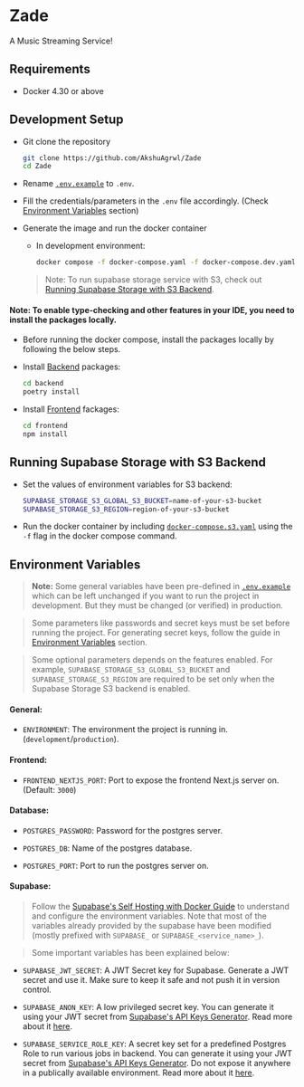 # Zade
A Music Streaming Service!

## Requirements
- Docker 4.30 or above

## Development Setup
- Git clone the repository
    
    ```sh
    git clone https://github.com/AkshuAgrwl/Zade
    cd Zade
    ```

- Rename [`.env.example`](./.env.example) to `.env`.

- Fill the credentials/parameters in the `.env` file accordingly. (Check [Environment Variables](#environment-variables) section)

- Generate the image and run the docker container
    - In development environment:
        
        ```sh
        docker compose -f docker-compose.yaml -f docker-compose.dev.yaml up --watch
        ```

    > Note: To run supabase storage service with S3, check out [Running Supabase Storage with S3 Backend](#running-supabase-storage-with-s3-backend).

#### **Note**: To enable type-checking and other features in your IDE, you need to install the packages locally.

- Before running the docker compose, install the packages locally by following the below steps.

- Install [Backend](./backend/) packages:

    ```sh
    cd backend
    poetry install
    ```

- Install [Frontend](./frontend/) fackages:

    ```sh
    cd frontend
    npm install
    ```

## Running Supabase Storage with S3 Backend

- Set the values of environment variables for S3 backend:

    ```sh
    SUPABASE_STORAGE_S3_GLOBAL_S3_BUCKET=name-of-your-s3-bucket
    SUPABASE_STORAGE_S3_REGION=region-of-your-s3-bucket
    ```

- Run the docker container by including [`docker-compose.s3.yaml`](./docker-compose.s3.yaml) using the `-f` flag in the docker compose command.

## Environment Variables

> **Note:** Some general variables have been pre-defined in [`.env.example`](./.env.example) which can be left unchanged if you want to run the project in development. But they must be changed (or verified) in production.

> Some parameters like passwords and secret keys must be set before running the project. For generating secret keys, follow the guide in [Environment Variables](#environment-variables) section.

> Some optional parameters depends on the features enabled. For example, `SUPABASE_STORAGE_S3_GLOBAL_S3_BUCKET` and `SUPABASE_STORAGE_S3_REGION` are required to be set only when the Supabase Storage S3 backend is enabled.

#### General:

- `ENVIRONMENT`: The environment the project is running in. (`development`/`production`).

#### Frontend:

- `FRONTEND_NEXTJS_PORT`: Port to expose the frontend Next.js server on. (Default: `3000`)

#### Database:

- `POSTGRES_PASSWORD`: Password for the postgres server.

- `POSTGRES_DB`: Name of the postgres database.

- `POSTGRES_PORT`: Port to run the postgres server on.

#### Supabase:

> Follow the [Supabase's Self Hosting with Docker Guide](https://supabase.com/docs/guides/self-hosting/docker) to understand and configure the environment variables. Note that most of the variables already provided by the supabase have been modified (mostly prefixed with `SUPABASE_` or `SUPABASE_<service_name>_`). 

> Some important variables has been explained below:

- `SUPABASE_JWT_SECRET`: A JWT Secret key for Supabase. Generate a JWT secret and use it. Make sure to keep it safe and not push it in version control.

- `SUPABASE_ANON_KEY`: A low privileged secret key. You can generate it using your JWT secret from [Supabase's API Keys Generator](https://supabase.com/docs/guides/self-hosting/docker#generate-api-keys). Read more about it [here](https://supabase.com/docs/guides/api/api-keys#the-anon-key).

- `SUPABASE_SERVICE_ROLE_KEY`: A secret key set for a predefined Postgres Role to run various jobs in backend. You can generate it using your JWT secret from [Supabase's API Keys Generator](https://supabase.com/docs/guides/self-hosting/docker#generate-api-keys). Do not expose it anywhere in a publically available environment. Read more about it [here](https://supabase.com/docs/guides/api/api-keys#the-servicerole-key).
